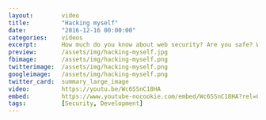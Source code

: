```yaml
---
layout:        video
title:         "Hacking myself"
date:          "2016-12-16 00:00:00"
categories:    videos
excerpt:       How much do you know about web security? Are you safe? We'll take a practical look at the security of web applications by hacking our own, insecure code.
preview:       /assets/img/hacking-myself.jpg
fbimage:       /assets/img/hacking-myself.png
twitterimage:  /assets/img/hacking-myself.png
googleimage:   /assets/img/hacking-myself.png
twitter_card:  summary_large_image
video:         https://youtu.be/Wc6SSnC18HA
embed:         https://www.youtube-nocookie.com/embed/Wc6SSnC18HA?rel=0
tags:          [Security, Development]
---
```

